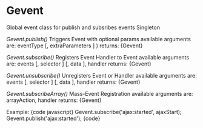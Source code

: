 # Gevent
Global event class for publish and subsribes events
Singleton

*Gevent.publish()*
Triggers Event with optional params
available arguments are: eventType [, extraParameters ] )
returns: {Gevent}

*Gevent.subscribe()*
Registers Event Handler to Event
available arguments are: events [, selector ] [, data ], handler
returns: {Gevent}

*Gevent.unsubscribe()*
Unregisters Event or Handler
available arguments are: events [, selector ] [, data ], handler
returns: {Gevent}

*Gevent.subscribeArray()*
Mass-Event Registration
available arguments are: arrayAction, handler
returns: {Gevent}

Example:
{code javascript}
    Gevent.subscribe('ajax:started', ajaxStart);
    Gevent.publish('ajax:started');
{code}